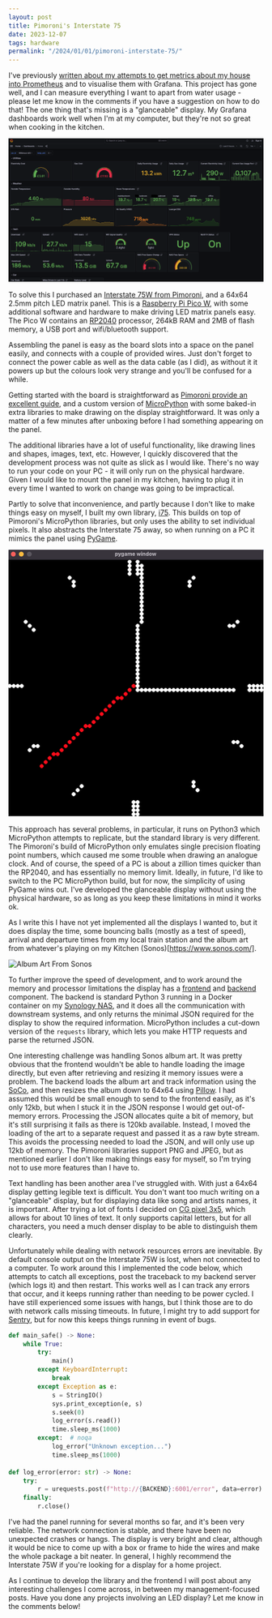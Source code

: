 ```yaml
---
layout: post
title: Pimoroni's Interstate 75
date: 2023-12-07
tags: hardware
permalink: "/2024/01/01/pimoroni-interstate-75/"
---
```

I've previously [written about my attempts to get metrics about my house into Prometheus](/2020/10/14/house-measurements/)
and to visualise them with Grafana. This project has gone well, and I can measure
everything I want to apart from water usage - please let me know in the comments if you
have a suggestion on how to do that! The one thing that's missing is a "glanceable"
display. My Grafana dashboards work well when I'm at my computer, but they're not so great
when cooking in the kitchen.

<!--more-->

![Grafana Dashboard](/assets/202401_grafana.png)

To solve this I purchased an [Interstate 75W from Pimoroni](https://shop.pimoroni.com/products/interstate-75?variant=39443584417875),
and a 64x64 2.5mm pitch LED matrix panel.  This is a [Raspberry Pi Pico W](https://www.raspberrypi.com/documentation/microcontrollers/raspberry-pi-pico.html),
with some additional software and hardware to make driving LED matrix panels easy. The Pico W
contains an [RP2040](https://www.raspberrypi.com/products/rp2040/specifications/) processor,
264kB RAM and 2MB of flash memory, a USB port and wifi/bluetooth support.

Assembling the panel is easy as the board slots into a space on the panel easily, and connects
with a couple of provided wires. Just don't forget to connect the power cable as well as the
data cable (as I did), as without it it powers up but the colours look very strange and you'll be confused
for a while.

Getting started with the board is straightforward as [Pimoroni provide an excellent guide](https://learn.pimoroni.com/article/getting-started-with-interstate-75),
and a custom version of [MicroPython](https://micropython.org/) with some baked-in
extra libraries to make drawing on the display straightforward. It was only a matter of a few
minutes after unboxing before I had something appearing on the panel.

The additional libraries have a lot of useful functionality, like drawing lines and shapes,
images, text, etc. However, I quickly discovered that the development process was not quite
as slick as I would like. There's no way to run your code on your PC - it will only run on
the physical hardware. Given I would like to mount the panel in my kitchen, having to plug
it in every time I wanted to work on change was going to be impractical.

Partly to solve that inconvenience, and partly because I don't like to make things easy on myself,
I built my own library, [i75](https://github.com/andrewjw/i75). This builds on top of
Pimoroni's MicroPython libraries, but only uses the ability to set individual pixels. It also 
abstracts the Interstate 75 away, so when running on a PC it mimics the panel using 
[PyGame](https://www.pygame.org/).

![Emulated Interstate 75W Display](/assets/i75_emulated_display.png)

This approach has several problems, in particular, it runs on Python3 which MicroPython attempts
to replicate, but the standard library is very different. The Pimoroni's build of MicroPython only
emulates single precision floating point numbers, which caused me some trouble when drawing an
analogue clock. And of course, the speed of a PC is about a zillion times quicker than the RP2040,
and has essentially no memory limit. Ideally, in future, I'd like to switch to the PC MicroPython build,
but for now, the simplicity of using PyGame wins out. I've developed the glanceable display
without using the physical hardware, so as long as you keep these limitations in mind it works
ok.

As I write this I have not yet implemented all the displays I wanted to, but it does display the time,
some bouncing balls (mostly as a test of speed), arrival and departure times from my local train
station and the album art from whatever's playing on my Kitchen (Sonos)[https://www.sonos.com/].

![Album Art From Sonos](/assets/i75_album_art.png)

To further improve the speed of development, and to work around the memory and processor limitations
the display has a [frontend](https://github.com/andrewjw/smartdisplay-frontend) and
[backend](https://github.com/andrewjw/smartdisplay-backend) component. The backend is standard Python 3
running in a Docker container on my [Synology NAS](https://www.synology.com/), and it does all the
communication with downstream systems, and only returns the minimal JSON required for the display to show
the required information. MicroPython includes a cut-down version of the `requests` library, which lets
you make HTTP requests and parse the returned JSON. 

One interesting challenge was handling Sonos album art. It was pretty obvious that the frontend wouldn't
be able to handle loading the image directly, but even after retrieving and resizing it memory issues
were a problem. The backend loads the album art and track information using the
[SoCo](https://github.com/SoCo/SoCo), and then resizes the album down to 64x64 using [Pillow](https://python-pillow.org/).
I had assumed this would be small enough to send to the frontend easily, as it's only 12kb, but when I stuck
it in the JSON response I would get out-of-memory errors. Processing the JSON allocates quite
a bit of memory, but it's still surprising it fails as there is 120kb available. Instead, I moved the loading
of the art to a separate request and passed it as a raw byte stream. This avoids the processing needed to
load the JSON, and will only use up 12kb of memory. The Pimoroni libraries support PNG and JPEG,
but as mentioned earlier I don't like making things easy for myself, so I'm trying not to use more features
than I have to.

Text handling has been another area I've struggled with. With just a 64x64 display getting legible text is difficult.
You don't want too much writing on a "glanceable" display, but for displaying data like song and artists names, it
is important. After trying a lot of fonts I decided on [CG pixel 3x5](https://fontstruct.com/fontstructions/show/1404325/cg-pixel-4x5-2),
which allows for about 10 lines of text. It only supports capital letters, but for all characters, you need a much
denser display to be able to distinguish them clearly.

Unfortunately while dealing with network resources errors are inevitable. By default console output on the Interstate
75W is lost, when not connected to a computer. To work around this I implemented the code below, which attempts to
catch all exceptions, post the traceback to my backend server (which logs it) and then restart. This works well as I
can track any errors that occur, and it keeps running rather than needing to be power cycled. I have still experienced
some issues with hangs, but I think those are to do with network calls missing timeouts. In future, I might try to
add support for [Sentry](https://sentry.io/), but for now this keeps things running in event of bugs.

```python
def main_safe() -> None:
    while True:
        try:
            main()
        except KeyboardInterrupt:
            break
        except Exception as e:
            s = StringIO()
            sys.print_exception(e, s)
            s.seek(0)
            log_error(s.read())
            time.sleep_ms(1000)
        except:  # noqa
            log_error("Unknown exception...")
            time.sleep_ms(1000)

def log_error(error: str) -> None:
    try:
        r = urequests.post(f"http://{BACKEND}:6001/error", data=error)
    finally:
        r.close()
```

I've had the panel running for several months so far, and it's been very reliable. The network connection is stable,
and there have been no unexpected crashes or hangs. The display is very bright and clear, although it would be nice
to come up with a box or frame to hide the wires and make the whole package a bit neater. In general, I highly
recommend the Interstate 75W if you're looking for a display for a home project.

As I continue to develop the library and the frontend I will post about any interesting challenges I come across,
in between my management-focused posts. Have you done any projects involving an LED display? Let me know in the
comments below!
